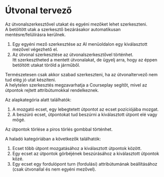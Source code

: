 # Útvonal tervező

  
Az útvonalszerkesztővel utakat és egyéni mezőket lehet szerkeszteni.  
A betöltött utak a szerkesztő bezárásakor automatikusan mentésre/felülírásra kerülnek.  
  
1) Egy egyéni mező szerkesztése az AI menüoldalon egy kiválasztott mezővel végezhető el.  
2) Az útvonal szerkesztése az útvonalszerkesztővel történhet.  
    Itt szerkesztheted a mentett útvonalakat, de ügyelj arra, hogy az éppen betöltött utakat töröld a járműből.  
  
Természetesen csak akkor szabad szerkeszteni, ha az útvonaltervező nem tud elég jó utat készíteni.  
A helytelen szerkesztés megzavarhatja a Courseplay segítőt, mivel az útpontok rejtett attribútumokkal rendelkeznek.  


  
Az alapkategória alatt találhatók:  
1) A mozgató ecset, egy lebegtetett útpontot az ecset pozíciójába mozgat.  
2) A beszúró ecset, útpontokat tud beszúrni a kiválasztott útpont elé vagy mögé.  
  
Az útpontok törlése a piros törlés gombbal történhet.  


  
A haladó kategóriában a következők találhatók:  
1) Ecset több útpont mozgatásához a kiválasztott útpontok között.  
2) Egy ecset az útpontok görbéjének beszúrásához a kiválasztott útpontok közé.  
3) Egy ecset egy fordulópont turn (fordulási) attribútumának beállításához (csak útvonallal és nem egyéni mezővel).  


